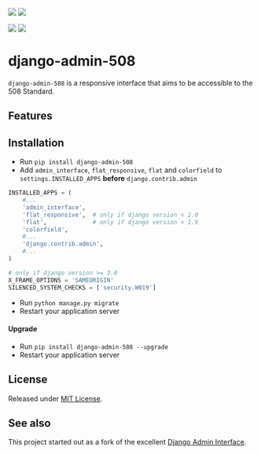 [![](https://img.shields.io/pypi/pyversions/django-admin-508.svg?color=3776AB&logo=python&logoColor=white)](https://www.python.org/)
[![](https://img.shields.io/pypi/djversions/django-admin-508?color=0C4B33&logo=django&logoColor=white&label=django)](https://www.djangoproject.com/)

[![](https://img.shields.io/pypi/v/django-admin-508.svg?color=blue&logo=pypi&logoColor=white)](https://pypi.org/project/django-admin-508/)
[![](https://img.shields.io/pypi/l/django-admin-508.svg?color=blue)](https://github.com/raft-tech/django-admin-508/blob/main/LICENSE.txt)

# django-admin-508

`django-admin-508` is a responsive interface that aims to be accessible to the 508 Standard.

## Features

## Installation

- Run `pip install django-admin-508`
- Add `admin_interface`, `flat_responsive`, `flat` and `colorfield` to `settings.INSTALLED_APPS` **before** `django.contrib.admin`

```python
INSTALLED_APPS = (
    #...
    'admin_interface',
    'flat_responsive',  # only if django version < 2.0
    'flat',             # only if django version < 1.9
    'colorfield',
    #...
    'django.contrib.admin',
    #...
)

# only if django version >= 3.0
X_FRAME_OPTIONS = 'SAMEORIGIN'
SILENCED_SYSTEM_CHECKS = ['security.W019']
```

- Run ``python manage.py migrate``
- Restart your application server

#### Upgrade

- Run `pip install django-admin-508 --upgrade`
- Restart your application server

## License
Released under [MIT License](LICENSE.txt).

## See also

This project started out as a fork of the excellent [Django Admin Interface](https://github.com/fabiocaccamo/django-admin-interface).
